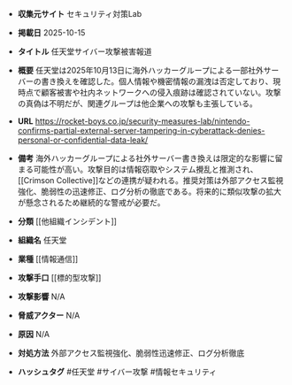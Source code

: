 - **収集元サイト**
セキュリティ対策Lab

- **掲載日**
2025-10-15

- **タイトル**
任天堂サイバー攻撃被害報道

- **概要**
任天堂は2025年10月13日に海外ハッカーグループによる一部社外サーバーの書き換えを確認した。個人情報や機密情報の漏洩は否定しており、現時点で顧客被害や社内ネットワークへの侵入痕跡は確認されていない。攻撃の真偽は不明だが、関連グループは他企業への攻撃も主張している。

- **URL**
https://rocket-boys.co.jp/security-measures-lab/nintendo-confirms-partial-external-server-tampering-in-cyberattack-denies-personal-or-confidential-data-leak/

- **備考**
海外ハッカーグループによる社外サーバー書き換えは限定的な影響に留まる可能性が高い。攻撃目的は情報窃取やシステム攪乱と推測され、[[Crimson Collective]]などの連携が疑われる。推奨対策は外部アクセス監視強化、脆弱性の迅速修正、ログ分析の徹底である。将来的に類似攻撃の拡大が懸念されるため継続的な警戒が必要だ。

- **分類**
[[他組織インシデント]]

- **組織名**
任天堂

- **業種**
[[情報通信]]

- **攻撃手口**
[[標的型攻撃]]

- **攻撃影響**
N/A

- **脅威アクター**
N/A

- **原因**
N/A

- **対処方法**
外部アクセス監視強化、脆弱性迅速修正、ログ分析徹底

- **ハッシュタグ**
#任天堂 #サイバー攻撃 #情報セキュリティ
